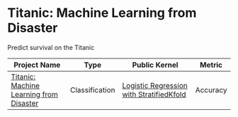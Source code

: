 # Titanic: Machine Learning from Disaster
Predict survival on the Titanic

| Project Name | Type  | Public Kernel | Metric |
| ------ | ------ | ------ | ------ | 
|[Titanic: Machine Learning from Disaster](https://www.kaggle.com/c/titanic)| Classification | [Logistic Regression with StratifiedKfold](https://www.kaggle.com/sudhirnl7/logistic-regression-with-stratifiedkfold) | Accuracy |
